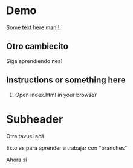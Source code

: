 # Demo

Some text here man!!!

## Otro cambiecito

Siga aprendiendo nea!

## Instructions or something here

1. Open index.html in your browser


# Subheader

Otra tavuel acá

Esto es para aprender a trabajar con "branches"

Ahora sí